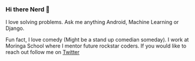### Hi there Nerd 👋
I love solving problems. Ask me anything Android, Machine Learning or Django. 

Fun fact, I love comedy (Might be a stand up comedian someday). I work at Moringa School where I mentor future rockstar coders. If you would like to reach out follow me on [Twitter](https://twitter.com/Abdullfertah)


<!--
**fatahrez/fatahrez** is a ✨ _special_ ✨ repository because its `README.md` (this file) appears on your GitHub profile.

Here are some ideas to get you started:

- 🔭 I’m currently working on ...
- 🌱 I’m currently learning ...
- 👯 I’m looking to collaborate on ...
- 🤔 I’m looking for help with ...
- 💬 Ask me about ...
- 📫 How to reach me: ...
- 😄 Pronouns: ...
- ⚡ Fun fact: ...
-->
